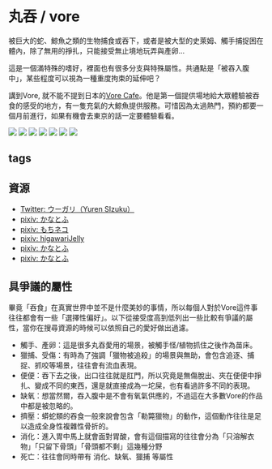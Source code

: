 丸吞 / vore
===
被巨大的蛇、鯨魚之類的生物捕食或吞下，或者是被大型的史萊姆、觸手捕捉困在體內，除了無用的掙扎，只能接受無止境地玩弄與產卵...

這是一個滿特殊的嗜好，裡面也有很多分支與特殊屬性。共通點是「被吞入腹中」，某些程度可以視為一種重度拘束的延伸吧？

講到Vore, 就不能不提到日本的[Vore Cafe](https://vorecafe.com/)。他是第一個提供場地給大眾體驗被吞食的感受的地方，有一隻充氣的大鯨魚提供服務。可惜因為太過熱門，預約都要一個月前進行，如果有機會去東京的話一定要體驗看看。

![](imgs/vorecafe/01.png)
![](imgs/vorecafe/02.png)
![](imgs/vorecafe/03.png)
![](imgs/vorecafe/04.png)
![](imgs/vorecafe/05.png)
![](imgs/vorecafe/06.png)
![](imgs/vorecafe/07.png)

## tags


## 資源

- [Twitter: ウーガリ（Yuren SIzuku）](https://twitter.com/SizukuYuren/status/1286201961734275072)
- [pixiv: かなとふ](https://www.pixiv.net/users/19116803)
- [pixiv: もちネコ](https://www.pixiv.net/users/4241)
- [pixiv: higawariJelly](https://www.pixiv.net/users/691778)
- [pixiv: かなとふ](https://www.pixiv.net/users/19116803)
- [pixiv: かなとふ](https://www.pixiv.net/users/19116803)

## 具爭議的屬性

畢竟「吞食」在真實世界中並不是什麼美妙的事情，所以每個人對於Vore這件事往往都會有一些「選擇性偏好」。以下從接受度高到低列出一些比較有爭議的屬性，當你在搜尋資源的時候可以依照自己的愛好做出過濾。

- 觸手、產卵：這是很多丸吞愛用的場景，被觸手怪/植物抓住之後作為苗床。
- 獵捕、受傷：有時為了強調「獵物被追殺」的場景與無助，會包含追逐、捕捉、抓咬等場景，往往會有流血表現。
- 便便：吞下去之後，出口往往就是肛門，所以究竟是無傷脫出、夾在便便中掙扎、變成不同的東西，還是就直接成為一坨屎，也有看過許多不同的表現。
- 缺氧：想當然爾，吞入腹中是不會有氧氣供應的，不過這在大多數Vore的作品中都是被忽略的。
- 擠壓：蟒蛇類的吞食一般來說會包含「勒斃獵物」的動作，這個動作往往是足以造成全身性複雜性骨折的。
- 消化：進入胃中馬上就會面對胃酸，會有這個描寫的往往會分為「只溶解衣物」「只留下骨頭」「骨頭都不剩」這幾種分野
- 死亡：往往會同時帶有 消化、缺氧、獵捕 等屬性